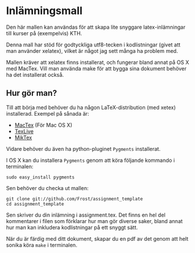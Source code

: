 # Inlämningsmall

Den här mallen kan användas för att skapa lite snyggare latex-inlämningar till kurser på (exempelvis) KTH.

Denna mall har stöd för godtyckliga utf8-tecken i kodlistningar (givet att man använder xelatex), vilket är något jag sett många ha problem med.

Mallen kräver att xelatex finns installerat, och fungerar bland annat på OS X med MacTex.
Vill man använda make för att bygga sina dokument behöver ha det installerat också.

## Hur gör man?

Till att börja med behöver du ha någon LaTeX-distribution (med xetex) installerad. Exempel på sånada är:

* [MacTex](http://www.tug.org/mactex/2011/) (För Mac OS X)
* [TexLive](http://www.tug.org/texlive/)
* [MikTex](http://miktex.org/)

Vidare behöver du även ha python-pluginet `Pygments` installerat.

I OS X kan du installera `Pygments` genom att köra följande kommando i terminalen:
    
    sudo easy_install pygments

Sen behöver du checka ut mallen:

    git clone git://github.com/Frost/assignment_template
    cd assignment_template

Sen skriver du din inlämning i assignment.tex. Det finns en hel del kommentarer i filen som förklarar hur man gör diverse saker, bland annat hur man kan inkludera kodlistningar på ett snyggt sätt.

När du är färdig med ditt dokument, skapar du en pdf av det genom att helt sonika köra `make` i terminalen.

